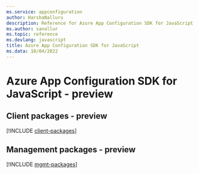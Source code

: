 ```yaml
---
ms.service: appconfiguration
author: HarshaNalluru
description: Reference for Azure App Configuration SDK for JavaScript
ms.author: sanallur
ms.topic: reference
ms.devlang: javascript
title: Azure App Configuration SDK for JavaScript
ms.data: 10/04/2022
---
```

# Azure App Configuration SDK for JavaScript - preview

## Client packages - preview
[!INCLUDE [client-packages](app-configuration-client-index.md)]
## Management packages - preview
[!INCLUDE [mgmt-packages](app-configuration-mgmt-index.md)]